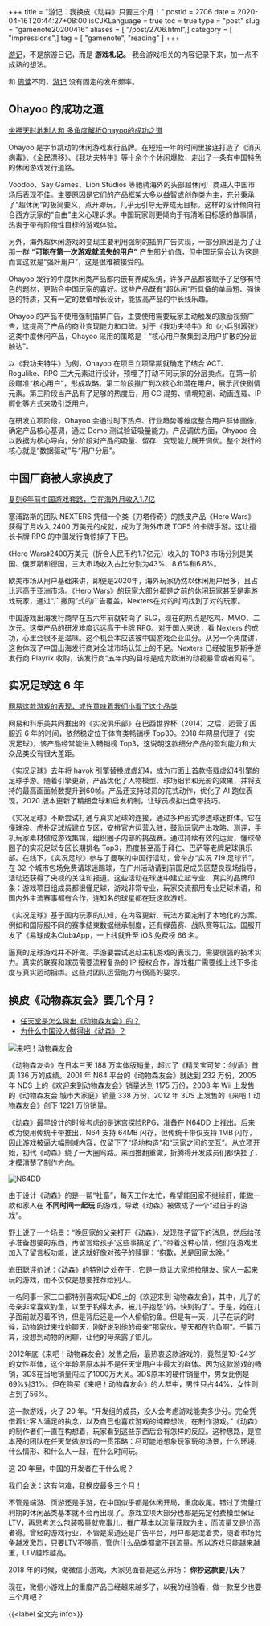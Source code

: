 +++
title = "游记：我换皮《动森》只要三个月！"
postid = 2706
date = 2020-04-16T20:44:27+08:00
isCJKLanguage = true
toc = true
type = "post"
slug = "gamenote20200416"
aliases = [ "/post/2706.html",]
category = [ "impressions",]
tag = [ "gamenote", "reading" ]
+++

[游记](/tag/gamenote/)，不是旅游日记，而是 **游戏札记。** 我会游戏相关的内容记录下来，加一点不成熟的想法。

和 [周读](/tag/weekread/)不同，[游记](/tag/gamenote/) 没有固定的发布频率。 <!--more-->

## Ohayoo 的成功之道

[坐拥天时地利人和 多角度解析Ohayoo的成功之道](https://mp.weixin.qq.com/s/g6Omepm5HvNPx3Mag_CFQw)

Ohayoo 是字节跳动的休闲游戏发行品牌。在短短一年的时间里接连打造了《消灭病毒》、《全民漂移》、《我功夫特牛》等十余个个休闲爆款，走出了一条有中国特色的休闲游戏发行道路。

Voodoo、Say Games、Lion Studios 等驰骋海外的头部超休闲厂商进入中国市场后表现不佳。主要原因是它们的产品框架大多以益智或创作类为主，充分秉承了“超休闲”的极简要义，点开即玩，几乎无引导无养成无目标。这样的设计倾向符合西方玩家的“自由”主义心理诉求。中国玩家则更倾向于有清晰目标感的做事情，热衷于带有阶段性目标的游戏体验。

另外，海外超休闲游戏的变现主要利用强制的插屏广告实现，一部分原因是为了让那一群 **“可能在第一次游戏就流失的用户”** 产生部分价值，但中国玩家会认为这是而言这就是“强奸用户”，这是很难被接受的。

Ohayoo 发行的中度休闲类产品都内嵌有养成系统，许多产品都被赋予了足够有特色的题材，更贴合中国玩家的喜好。这些产品既有“超休闲”所具备的单局短、强快感的特质，又有一定的数值增长设计，能拔高产品的中长线乐趣。

Ohayoo 的产品不使用强制插屏广告，主要使用需要玩家主动触发的激励视频广告，这提高了产品的商业变现能力和口碑。对于《我功夫特牛》和《小兵别嚣张》这类中度休闲产品，Ohayoo 采用的策略是：“核心用户聚集到泛用户扩散的分层触达”。

以《我功夫特牛》为例，Ohayoo 在项目立项早期就确定了结合 ACT、Rogulike、RPG 三大元素进行设计，预埋了打动不同玩家的分层卖点。在第一阶段瞄准“核心用户”，形成攻略。第二阶段推广到次核心和潜在用户，展示武侠剧情元素。第三阶段当产品有了足够的热度后，用 CG 混剪、情境短剧、动画连载、IP 孵化等方式来吸引泛用户。

在研发立项阶段，Ohayoo 会通过时下热点、行业趋势等维度整合用户群体画像，确定产品核心基调，通过 Demo 测试验证吸量能力。产品调优方面，Ohyaoo 会以数据为核心导向，分阶段对产品的吸量、留存、变现能力展开调优。整个发行的核心就是“数据驱动”与“用户分层”。

## 中国厂商被人家换皮了

[复刻6年前中国游戏套路，它在海外月收入1.7亿](https://mp.weixin.qq.com/s/6YEsLjbD6rFOYFaRF7GFIA)

塞浦路斯的团队 NEXTERS 凭借一个类《刀塔传奇》的换皮产品《Hero Wars》获得了月收入 2400 万美元的成就，成为了海外市场 TOP5 的卡牌手游。这让擅长卡牌 RPG 的中国发行商惊掉了下巴。

《Hero Wars》2400万美元（折合人民币约1.7亿元）收入的 TOP3 市场分别是美国、俄罗斯和德国，三大市场收入占比分别为43%、8.6%和6.8%。

欧美市场从用户基础来讲，即便是2020年，海外玩家仍然以休闲用户居多，且占比远高于亚洲市场。《Hero Wars》的玩家大部分都是之前的休闲玩家甚至是非游戏玩家，通过“广撒网”式的广告覆盖，Nexters在对的时间找到了对的玩家。

中国游戏出海发行商早在五六年前就转向了 SLG，现在的热点是吃鸡、MMO、二次元。这类产品的研发难度远远高于卡牌 RPG。对于国人来说，看 Nexters 的成功，心里会很不是滋味。这个机会本应该被中国游戏企业瓜分。从另一个角度讲，这也体现了中国出海发行商对全球市场认知上的不足。Nexters 已经被俄罗斯手游发行商 Playrix 收购，该发行商“五年内的目标是成为欧洲的动视暴雪或者网易”。

## 实况足球这 6 年

[网易这款游戏的表现，或许意味着我们小看了这个品类](https://mp.weixin.qq.com/s/6EANsf72_7P7D5Y4xutHQQ)

网易和科乐美共同推出的《实况俱乐部》在巴西世界杯（2014）之后，运营了国服近 6 年的时间，依然稳定位于体育类畅销榜 Top30。2018 年网易代理了《实况足球》，该产品经常能进入畅销榜 Top3，这说明这款细分产品的盈利能力和大众品类没有很大差距。

《实况足球》去年将 havok 引擎替换成虚幻4，成为市面上首款搭载虚幻4引擎的足球手游。随着引擎更新，产品优化了人物模型、球场细节和光影的效果，并将支持的最高画面帧数提升到60帧。产品还支持球员的花式动作，优化了 AI 跑位表现，2020 版本更新了精细盘球和启发机制，让球员模拟出盘带技巧。

《实况足球》不断尝试打通与真实足球的连接，通过多种形式渗透球迷群体。它在懂球帝、虎扑足球版建立专区，安排官方运营入驻，鼓励玩家产出攻略、测评，手机玩家素材做成游戏集锦，组织圈子内部的挑战赛。通过持续有效的运营，懂球帝圈子的实况足球专区长期排名 Top3，热度甚至高于拜仁、巴萨等老牌足球俱乐部。在线下，《实况足球》参与了曼联的中国行活动，曾举办“实况 719 足球节”，在 32 个城市包场免费请球迷踢球，在广州活动请到前国足成员区楚良现场指导，活动还获得了央视的关注和报道。这些活动在球迷中建立起专业、真实的品牌印象：游戏项目组成员都很懂足球，游戏非常专业，玩家交流都用专业足球术语，和国内外主流赛事都有合作，连知名的球星都在玩这款游戏。

《实况足球》基于国内玩家的认知，在内容更新、玩法方面定制了本地化的方案。例如和国际服不同的赛季结束数据继承制度，还有绿茵赛、战队赛等玩法。国服开发了《易球成名Club》App，一上线就升至 iOS 免费榜 66 名。

逼真的足球游戏并不好做。手游要尝试追赶主机游戏的表现力，需要很强的技术实力。真实的联赛和球员需要流程复杂的 IP 授权合作，游戏推广需要线上线下多维度与真实运动捆绑。这些对团队运营能力有很高的要求。

## 换皮《动物森友会》要几个月？

- [任天堂是怎么做出《动物森友会》的？](https://mp.weixin.qq.com/s?__biz=MjM5OTc2ODUxMw==&mid=2649772101&idx=1&sn=0e8794248a9a7b8346d6197d8ce26e82)
- [为什么中国没人做得出《动森》？](https://mp.weixin.qq.com/s?__biz=MjM5OTc2ODUxMw==&mid=2649771388&idx=1&sn=d300d3179426ab2d76b24721190ed764t)

![来吧！动物森友会][img02]

《动物森友会》在日本三天 188 万实体版销量，超过了《精灵宝可梦：剑/盾》首周 136 万的成绩。2001 年 N64 平台的《动物森友会》就达到 232 万份，2005 年 NDS 上的《欢迎来到动物森友会》销量达到 1175 万份，2008 年 Wii 上发售的《动物森友会 城市大家庭》销量 338 万份，2012 年 3DS 上发售的《来吧！动物森友会》创下 1221 万份销量。

《动森》最早设计的时候考虑的是迷宫探险RPG，准备在 N64DD 上推出。后来改为使用传统卡带推出，N64 支持 64MB 闪存，但传统卡带仅支持 1MB 闪存，因此游戏被逼大幅删减内容，仅留下了“场地构造”和“玩家之间的交互”。从立项开始，初代《动森》绕了一大圈弯路。来回推翻重做，折腾得开发成员们都快挂了，才摸清楚了制作方向。

![N64DD][img01]

由于设计《动森》的是一帮“社畜”，每天工作太忙，希望能回家不继续肝，能做一款和家人在 **不同时间一起玩** 的游戏，导致《动森》被做成了一个“过日子的游戏”。

野上说了一个场景：“晚回家的父亲打开《动森》，发现孩子留下的消息，然后给孩子准备想要的东西，再留言给孩子‘这些事搞定了’。”带着这种心情，他们在游戏里加入了留言板功能，说这就好像对孩子的赎罪：“抱歉，总是回家太晚。”

岩田聪评价说：《动森》的特别之处在于，它是一款让大家想拉朋友、家人一起来玩的游戏，而不仅仅是想要推荐给别人。

一名同事一家三口都特别喜欢玩NDS上的《欢迎来到 动物森友会》，其中，儿子的母亲非常喜欢钓鱼，以至于钓得太多，被儿子抱怨“妈，快别钓了”。于是，她在儿子面前就忍着不钓，但是背后还是一个人偷偷钓鱼。但是有一天，儿子在玩的时候，动物跑过来找他聊天，刚好说到他的母亲“那家伙，整天都在钓鱼啊”。千算万算，没想到动物的闲聊，让他的母亲露了馅儿。

2012年底《来吧！动物森友会》发售之后，最热衷这款游戏的，竟然是19~24岁的女性群体，这个年龄层原本并不是任天堂用户中最大的群体。因为这款游戏的畅销，3DS在当地销量闯过了1000万大关。3DS原本的硬件销量中，男女比例是69%对31%。但在购买《来吧！动物森友会》的人群中，男性只占44%，女性则占到了56%。

这一款游戏，火了 20 年。“开发组的成员，没人会考虑游戏能卖多少分。完全凭借着让客人满足的执念，以及自己也喜欢游戏的纯粹想法，在制作游戏。”《动森》的制作者们一直在构想着，玩家看到这些东西后会有怎样的反应。这种思路，是宫本茂的团队在任天堂做游戏的一贯策略：尽可能地想象玩家玩的场景，什么环境、什么情形、和什么人一起，在什么时间玩。

这 20 年里，中国的开发者在干什么呢？

我们会说：这有何难，我换皮最多三个月！

不管是端游、页游还是手游，在中国似乎都是休闲开局，重度收尾。错过了流量红利期的休闲品类基本就不会再出现了。游戏立项大部分也都是先定付费模型保证LTV，再思考怎么包装吸量就完事儿，推广基本以流量获取为主，而流量又是价高者得。曾经的游戏行业，不管是渠道还是广告平台，用户都是混着卖，随着市场竞争越发激烈，只要LTV不够高，管你什么品类都拿不到流量。所以游戏只能越来越重，LTV越炸越高。

2018 年的时候，做微信小游戏，大家见面都是这么开场： **你抄这款要几天？**

现在，微信小游戏上的重度产品已经越来越多了，以我的经验看，做一款至少也要三个月吧？

{{<label 全文完 info>}}

[img01]: /uploads/2020/04/gamenote-01.png
[img02]: /uploads/2020/04/gamenote-02.jpg